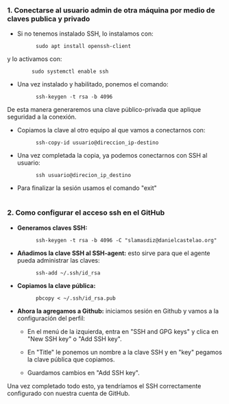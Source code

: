 
### 1. Conectarse al usuario admin de otra máquina por medio de claves publica y privado

- Si no tenemos instalado SSH, lo instalamos con:

            sudo apt install openssh-client

y lo activamos con:

            sudo systemctl enable ssh

- Una vez instalado y habilitado, ponemos el comando:

            ssh-keygen -t rsa -b 4096

De esta manera generaremos una clave público-privada que aplique seguridad a la conexión.

- Copiamos la clave al otro equipo al que vamos a conectarnos con:

            ssh-copy-id usuario@direccion_ip-destino

- Una vez completada la copia, ya podemos conectarnos con SSH al usuario:

            ssh usuario@direcion_ip_destino


- Para finalizar la sesión usamos el comando "exit"



#
#
### 2. Como configurar el acceso ssh en el GitHub

- **Generamos claves SSH:** 

            ssh-keygen -t rsa -b 4096 -C "slamasdiz@danielcastelao.org"


- **Añadimos la clave SSH al SSH-agent:** esto sirve para que el agente pueda administrar las claves:

            ssh-add ~/.ssh/id_rsa


- **Copiamos la clave pública:**

            pbcopy < ~/.ssh/id_rsa.pub


- **Ahora la agregamos a Github:** iniciamos sesión en Github y vamos a la configuración del perfil:

    - En el menú de la izquierda, entra en "SSH and GPG keys" y clica en "New SSH key" o "Add SSH key".

    - En "Title" le ponemos un nombre a la clave SSH y en "key" pegamos la clave pública que copiamos.

    - Guardamos cambios en "Add SSH key".


Una vez completado todo esto, ya tendríamos el SSH correctamente configurado con nuestra cuenta de GitHub.
